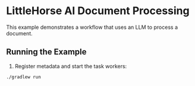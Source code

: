 # LittleHorse AI Document Processing

This example demonstrates a workflow that uses an LLM to process a document.

## Running the Example

1. Register metadata and start the task workers:

```bash
./gradlew run
```
